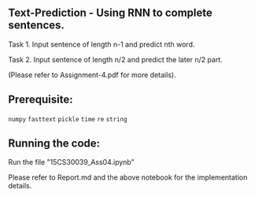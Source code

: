 ## Text-Prediction - Using RNN to complete sentences.
Task 1. Input sentence of length n-1 and predict nth word.

Task 2. Input sentence of length n/2 and predict the later n/2 part. 

(Please refer to Assignment-4.pdf for more details).

## Prerequisite:

`numpy`
`fasttext`
`pickle`
`time`
`re`
`string`

## Running the code:

Run the file "15CS30039_Ass04.ipynb"

Please refer to Report.md and the above notebook for the implementation details.
